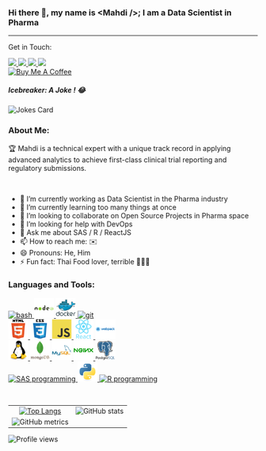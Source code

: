 ### Hi there 👋, my name is &lt;Mahdi /&gt;; I am a Data Scientist in Pharma 
<!-- <br /> ![I am a Data Scientist in Pharma]() -->
<hr/>
Get in Touch: <br />
<p>
  <a href="https://www.twitter.com/xxx">
    <img src="https://img.shields.io/badge/twitter-%231DA1F2.svg?&style=for-the-badge&logo=twitter&logoColor=white" height=25>
  </a> 
  <a href="https://www.linkedin.com/in/mahdi-about/">
    <img src="https://img.shields.io/badge/linkedin-%230077B5.svg?&style=for-the-badge&logo=linkedin&logoColor=white" height=25>
  </a> 
<!--   <a href="https://www.instagram.com//">
    <img src="https://img.shields.io/badge/instagram-%23E4405F.svg?&style=for-the-badge&logo=instagram&logoColor=white" height=25>
  </a>  -->
  <a href="https://medium.com/@mahdi.a">
    <img src="https://img.shields.io/badge/medium-%2312100E.svg?&style=for-the-badge&logo=medium&logoColor=white" height=25>
  </a> 
  <a href="https://dev.to/realslimmahdi">
    <img src="https://img.shields.io/badge/DEV.TO-%230A0A0A.svg?&style=for-the-badge&logo=dev-dot-to&logoColor=white" height=25>
  </a>
  <br /><a href="https://www.buymeacoffee.com/RealSlimMahdi" target="_blank" rel="noreferrer nofollow">
      <img src="https://cdn.buymeacoffee.com/buttons/default-red.png" alt="Buy Me A Coffee" height="40" width="170" >
  </a>
  <!-- <p>
  <a href="https://www.google.fr">➡️ Check out my website</a>
</p> -->
</p>

<!-- 
[![Github](https://img.shields.io/badge/-Github-000?style=flat&logo=Github&logoColor=white)](https://github.com/RealSlimMahdi)
[![Linkedin](https://img.shields.io/badge/-LinkedIn-blue?style=flat&logo=Linkedin&logoColor=white)](https://www.linkedin.com/in/mahdi-about/)
[![Instagram](https://img.shields.io/badge/-Instagram-c13584?style=flat&labelColor=c13584&logo=instagram&logoColor=white)](https://www.instagram.com/XXX/)
[![Gmail](https://img.shields.io/badge/-Gmail-c14438?style=flat&logo=Gmail&logoColor=white)](mailto:XXX)
[![Outlook](https://img.shields.io/badge/-Outlook-0078D4?style=flat&logo=Microsoft-Outlook&logoColor=white)](mailto:XXX)
 -->
 


##### Icebreaker: A Joke ! 😂
![Jokes Card](https://readme-jokes.vercel.app/api)

### About Me:
<p>🏆 Mahdi is a technical expert with a unique track record in applying advanced analytics to achieve first-class clinical trial reporting and regulatory submissions.</p>
<br />

- 🔭 I’m currently working as Data Scientist in the Pharma industry
- 🌱 I’m currently learning too many things at once
- 👯 I’m looking to collaborate on Open Source Projects in Pharma space
- 🤔 I’m looking for help with DevOps
- 💬 Ask me about SAS / R / ReactJS
- 📫 How to reach me: ✉️
- 😄 Pronouns: He, Him
- ⚡ Fun fact: Thai Food lover, terrible 👨🏼‍🍳

<h3 align="left">Languages and Tools:</h3>
<p align="left">
  <a href="https://www.gnu.org/software/bash/" target="_blank">
    <img src="https://www.vectorlogo.zone/logos/gnu_bash/gnu_bash-icon.svg" alt="bash" width="40" height="40" />
  </a>
  <a href="https://nodejs.org" target="_blank">
    <img
      src="https://raw.githubusercontent.com/devicons/devicon/master/icons/nodejs/nodejs-original-wordmark.svg"
      alt="nodejs"
      width="40"
      height="40"
    />
  </a>
  <a href="https://www.docker.com/" target="_blank">
    <img
      src="https://raw.githubusercontent.com/devicons/devicon/master/icons/docker/docker-original-wordmark.svg"
      alt="docker"
      width="40"
      height="40"
    />
  </a>
    <a href="https://git-scm.com/" target="_blank">
    <img src="https://www.vectorlogo.zone/logos/git-scm/git-scm-icon.svg" alt="git" width="40" height="40" />
  </a>
  <br />
    <a href="https://www.w3.org/html/" target="_blank">
    <img
      src="https://raw.githubusercontent.com/devicons/devicon/master/icons/html5/html5-original-wordmark.svg"
      alt="html5"
      width="40"
      height="40"
    />
  </a>
  <a href="https://www.w3schools.com/css/" target="_blank">
    <img
      src="https://raw.githubusercontent.com/devicons/devicon/master/icons/css3/css3-original-wordmark.svg"
      alt="css3"
      width="40"
      height="40"
    />
  </a>
    <a href="https://developer.mozilla.org/en-US/docs/Web/JavaScript" target="_blank">
    <img
      src="https://raw.githubusercontent.com/devicons/devicon/master/icons/javascript/javascript-original.svg"
      alt="javascript"
      width="40"
      height="40"
    />
  </a>  
  <a href="https://reactjs.org/" target="_blank">
    <img
      src="https://raw.githubusercontent.com/devicons/devicon/master/icons/react/react-original-wordmark.svg"
      alt="react"
      width="40"
      height="40"
    />
  </a>
  <a href="https://webpack.js.org" target="_blank">
    <img
      src="https://raw.githubusercontent.com/devicons/devicon/d00d0969292a6569d45b06d3f350f463a0107b0d/icons/webpack/webpack-original-wordmark.svg"
      alt="webpack"
      width="40"
      height="40"
    />
  </a>
  <br />

  <a href="https://www.linux.org/" target="_blank">
    <img
      src="https://raw.githubusercontent.com/devicons/devicon/master/icons/linux/linux-original.svg"
      alt="linux"
      width="40"
      height="40"
    />
  </a>
  <a href="https://www.mongodb.com/" target="_blank">
    <img
      src="https://raw.githubusercontent.com/devicons/devicon/master/icons/mongodb/mongodb-original-wordmark.svg"
      alt="mongodb"
      width="40"
      height="40"
    />
  </a>
  <a href="https://www.mysql.com/" target="_blank">
    <img
      src="https://raw.githubusercontent.com/devicons/devicon/master/icons/mysql/mysql-original-wordmark.svg"
      alt="mysql"
      width="40"
      height="40"
    />
  </a>
  <a href="https://www.nginx.com" target="_blank">
    <img
      src="https://raw.githubusercontent.com/devicons/devicon/master/icons/nginx/nginx-original.svg"
      alt="nginx"
      width="40"
      height="40"
    />
  </a>
  <a href="https://www.postgresql.org" target="_blank">
    <img
      src="https://raw.githubusercontent.com/devicons/devicon/master/icons/postgresql/postgresql-original-wordmark.svg"
      alt="postgresql"
      width="40"
      height="40"
    />
  </a>
  <br />
<a href="https://www.sas.com/" target="_blank">
    <img
      src="https://www.vectorlogo.zone/logos/sas/sas-ar21.svg"
      alt="SAS programming"
      width="40"
      height="40"
    />
  </a>
  <a href="https://www.python.org" target="_blank">
    <img
      src="https://raw.githubusercontent.com/devicons/devicon/master/icons/python/python-original.svg"
      alt="python"
      width="40"
      height="40"
    />
  </a>
    <a href="https://www.rstudio.com/" target="_blank">
    <img
      src="https://www.r-project.org/logo/Rlogo.svg"
      alt="R programming"
      width="40"
      height="40"
    />

  </a>

</p>
<br />

|                                                                                                                                                    |                                                                                                                       |
| :--------------: | :-----------------------------: |
| [![Top Langs](https://github-readme-stats.vercel.app/api/top-langs/?username=RealSlimMahdi)](https://github.com/RealSlimMahdi/github-readme-stats) | ![GitHub stats](https://github-readme-stats.vercel.app/api?username=RealSlimMahdi&show_icons=true&count_private=true) |
|                                             ![GitHub metrics](https://metrics.lecoq.io/RealSlimMahdi)                                                                                                                                                                  |

![Profile views](https://gpvc.arturio.dev/RealSlimMahdi)
